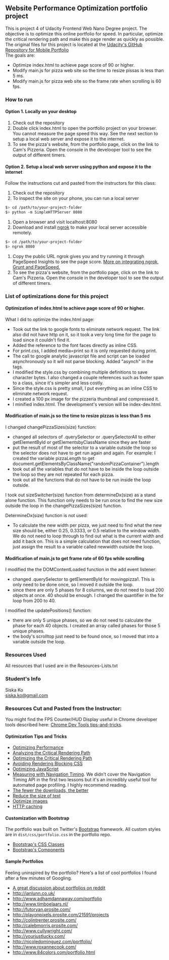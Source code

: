 ## Website Performance Optimization portfolio project

This is project 4 of Udacity Frontend Web Nano Degree project. The objective is to optimize this online portfolio for speed. In particular, optimize the critical rendering path and make this page render as quickly as possible. The original files for this project is located at the [Udacity's GitHub Repository for Mobile Portfolio](https://github.com/udacity/frontend-nanodegree-mobile-portfolio)<br>
The goals are:
* Optimize index.html to achieve page score of 90 or higher.
* Modify main.js for pizza web site so the time to resize pissas is less than 5 ms.
* Modify main.js for pizza web site so the frame rate when scrolling is 60 fps.

### How to run 

#### Option 1. Locally on your desktop

1. Check out the repository
1. Double click index.html to open the portfolio project on your browser. You cannot measure the page speed this way. See the next section to setup a local web server and expose it to the internet.
1. To see the pizza's website, from the portfolio page, click on the link to Cam's Pizzeria. Open the console in the develooper tool to see the output of different timers.

#### Option 2. Setup a local web server using python and expose it to the internet
Follow the instructions cut and pasted from the instructors for this class:

1. Check out the repository
1. To inspect the site on your phone, you can run a local server

  ```bash
  $> cd /path/to/your-project-folder
  $> python -m SimpleHTTPServer 8080
  ```

1. Open a browser and visit localhost:8080
1. Download and install [ngrok](https://ngrok.com/) to make your local server accessible remotely.

  ``` bash
  $> cd /path/to/your-project-folder
  $> ngrok 8080
  ```

1. Copy the public URL ngrok gives you and try running it through PageSpeed Insights to see the page score. [More on integrating ngrok, Grunt and PageSpeed.](http://www.jamescryer.com/2014/06/12/grunt-pagespeed-and-ngrok-locally-testing/)
1. To see the pizza's website, from the portfolio page, click on the link to Cam's Pizzeria. Open the console in the developer tool to see the output of different timers.

### List of optimizations done for this project

#### Optimization of index.html to achieve page score of 90 or higher.

What I did to optimize the index.html page:
* Took out the link to google fonts to eliminate network request. The link also did not have http on it, so it took a very long time for the page to load since it couldn't find it.
* Added the reference to the font faces directly as inline CSS.
* For print.css, I added media=print so it is only requested during print.
* The call to google analytic javascript file and script can be loaded asynchronously so it will not parse blocking. Added "asynch" in the tags.
* I modified the style.css by combining multiple definitions to save character bytes. I also changed a couple references such as footer span to a class, since it's simpler and less costly.
* Since the style.css is pretty small, I put everything as an inline CSS to eliminate network request.
* I created a 100 px image for the pizzeria thumbnail and compressed it.
* I minified index.html. The development's version will be index-dev.html.

#### Modification of main.js so the time to resize pizzas is less than 5 ms

I changed changePizzaSizes(size) function:
* changed all selectors of .querySelector or .querySelectorAll to either getElementById or getElementsbyClassName since they are faster
* put the result of most of the selector to a variable outside the loop so the selector does not have to get run again and again. For example: I created the variable pizzaLength to get document.getElementsByClassName("randomPizzaContainer").length
* took out all the variables that do not have to be inside the loop outside the loop so they are not repeated for each pizza.
* took out all the functions that do not have to be run inside the loop outside. 

I took out sizeSwitcher(size) function from determineDx(size) as a stand alone function. This function only needs to be run once to find the new size outside the loop in the changePizzaSizes(size) function.

DetermineDx(size) function is not used:
* To calculate the new width per pizza, we just need to find what the new size should be, either 0.25, 0.3333, or 0.5 relative to the window width. We do not need to loop
  through to find out what is the current width and add it back on. This is a simple calculation that does not need function, just assign the result to a variable called newwidth outside the loop.


#### Modification of main.js to get frame rate of 60 fps while scrolling

I modified the the DOMContentLoaded function in the add event listener:
* changed .querySelector to getElementById for movingpizza1. This is only need to be done once, so I moved it outside the loop.
* since there are only 5 phases for 8 columns, we do not need to load 200 objects at once. 40 should be enough. I changed the quantifier in the for loop from 200 to 40.

I modified the updatePositions() function:
* there are only 5 unique phases, so we do not need to calculate the phase for each 40 objects. I created an array called phases for those 5 unique phases.
* the body's scrolltop just need to be found once, so I moved that into a variable outside the loop.

### Resources Used
All resources that I used are in the Resources-Lists.txt

### Student's Info
Siska Ko<br>
siska.ko@gmail.com

### Resources Cut and Pasted from the Instructor:

You might find the FPS Counter/HUD Display useful in Chrome developer tools described here: [Chrome Dev Tools tips-and-tricks](https://developer.chrome.com/devtools/docs/tips-and-tricks).

#### Optimization Tips and Tricks
* [Optimizing Performance](https://developers.google.com/web/fundamentals/performance/ "web performance")
* [Analyzing the Critical Rendering Path](https://developers.google.com/web/fundamentals/performance/critical-rendering-path/analyzing-crp.html "analyzing crp")
* [Optimizing the Critical Rendering Path](https://developers.google.com/web/fundamentals/performance/critical-rendering-path/optimizing-critical-rendering-path.html "optimize the crp!")
* [Avoiding Rendering Blocking CSS](https://developers.google.com/web/fundamentals/performance/critical-rendering-path/render-blocking-css.html "render blocking css")
* [Optimizing JavaScript](https://developers.google.com/web/fundamentals/performance/critical-rendering-path/adding-interactivity-with-javascript.html "javascript")
* [Measuring with Navigation Timing](https://developers.google.com/web/fundamentals/performance/critical-rendering-path/measure-crp.html "nav timing api"). We didn't cover the Navigation Timing API in the first two lessons but it's an incredibly useful tool for automated page profiling. I highly recommend reading.
* <a href="https://developers.google.com/web/fundamentals/performance/optimizing-content-efficiency/eliminate-downloads.html">The fewer the downloads, the better</a>
* <a href="https://developers.google.com/web/fundamentals/performance/optimizing-content-efficiency/optimize-encoding-and-transfer.html">Reduce the size of text</a>
* <a href="https://developers.google.com/web/fundamentals/performance/optimizing-content-efficiency/image-optimization.html">Optimize images</a>
* <a href="https://developers.google.com/web/fundamentals/performance/optimizing-content-efficiency/http-caching.html">HTTP caching</a>

#### Customization with Bootstrap
The portfolio was built on Twitter's <a href="http://getbootstrap.com/">Bootstrap</a> framework. All custom styles are in `dist/css/portfolio.css` in the portfolio repo.

* <a href="http://getbootstrap.com/css/">Bootstrap's CSS Classes</a>
* <a href="http://getbootstrap.com/components/">Bootstrap's Components</a>

#### Sample Portfolios

Feeling uninspired by the portfolio? Here's a list of cool portfolios I found after a few minutes of Googling.

* <a href="http://www.reddit.com/r/webdev/comments/280qkr/would_anybody_like_to_post_their_portfolio_site/">A great discussion about portfolios on reddit</a>
* <a href="http://ianlunn.co.uk/">http://ianlunn.co.uk/</a>
* <a href="http://www.adhamdannaway.com/portfolio">http://www.adhamdannaway.com/portfolio</a>
* <a href="http://www.timboelaars.nl/">http://www.timboelaars.nl/</a>
* <a href="http://futoryan.prosite.com/">http://futoryan.prosite.com/</a>
* <a href="http://playonpixels.prosite.com/21591/projects">http://playonpixels.prosite.com/21591/projects</a>
* <a href="http://colintrenter.prosite.com/">http://colintrenter.prosite.com/</a>
* <a href="http://calebmorris.prosite.com/">http://calebmorris.prosite.com/</a>
* <a href="http://www.cullywright.com/">http://www.cullywright.com/</a>
* <a href="http://yourjustlucky.com/">http://yourjustlucky.com/</a>
* <a href="http://nicoledominguez.com/portfolio/">http://nicoledominguez.com/portfolio/</a>
* <a href="http://www.roxannecook.com/">http://www.roxannecook.com/</a>
* <a href="http://www.84colors.com/portfolio.html">http://www.84colors.com/portfolio.html</a>


